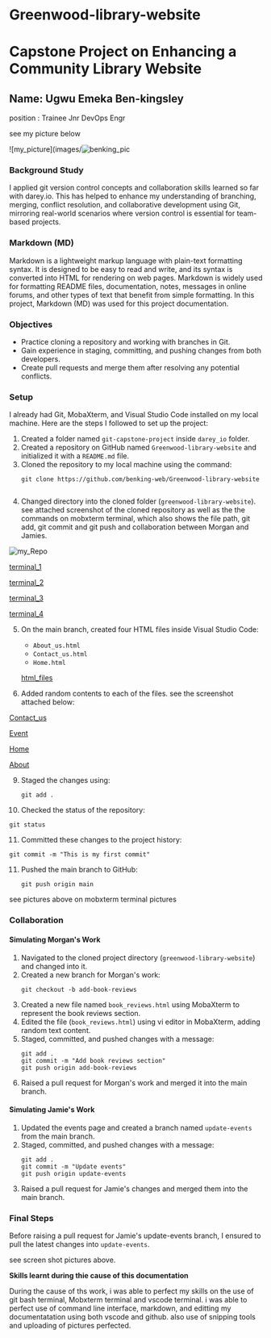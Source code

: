 # Greenwood-library-website



# Capstone Project on Enhancing a Community Library Website

## Name: Ugwu Emeka Ben-kingsley
position : Trainee Jnr DevOps Engr

see my picture below

![my_picture](images/![benking_pic](https://github.com/user-attachments/assets/2a6d86f2-2a4e-45fd-bcb8-936786237c67)






### Background Study

I applied git version control concepts and collaboration skills learned so far with darey.io. This has helped to enhance my understanding of branching, merging, conflict resolution, and collaborative development using Git, mirroring real-world scenarios where version control is essential for team-based projects.

### Markdown (MD)

Markdown is a lightweight markup language with plain-text formatting syntax. It is designed to be easy to read and write, and its syntax is converted into HTML for rendering on web pages. Markdown is widely used for formatting README files, documentation, notes, messages in online forums, and other types of text that benefit from simple formatting. In this project, Markdown (MD) was used for this project documentation.

### Objectives

- Practice cloning a repository and working with branches in Git.
- Gain experience in staging, committing, and pushing changes from both developers.
- Create pull requests and merge them after resolving any potential conflicts.

### Setup

I already had Git, MobaXterm, and Visual Studio Code installed on my local machine. Here are the steps I followed to set up the project:

1. Created a folder named `git-capstone-project` inside `darey_io` folder.
2. Created a repository on GitHub named `Greenwood-library-website` and initialized it with a `README.md` file.
3. Cloned the repository to my local machine using the command:
   ```
   git clone https://github.com/benking-web/Greenwood-library-website
   

4. Changed directory into the cloned folder (`greenwood-library-website`).
see attached screenshot of the cloned repository as well as the the commands on mobxterm terminal, which also shows the file path, git add, git commit and git push and collaboration between Morgan and Jamies.

![my_Repo](images/git_clone_file.png)


[terminal_1](images/mobxterm_terminal_1.png)


[terminal_2](images/mobxterm_terminal_2.png)


[terminal_3](images/Mobxterm_terminal_3.png)


[terminal_4](images/Mobxterm_terminal_4.png)


5. On the main branch, created four HTML files inside Visual Studio Code:
   - `About_us.html`
   - `Contact_us.html`
   - `Home.html`

   [html_files](images/vscode_html_files.png)
   

7. Added random contents to each of the files.
see the screenshot attached below:


[Contact_us](images/contact_us.html_file.png)


[Event](images/event.html_file.png)


[Home](images/home.html_file.png)


[About](images/about_us.html_file.png)


9. Staged the changes using:
   ```
   git add .
   ```
10. Checked the status of the repository:
   ```
   git status
   ```
11. Committed these changes to the project history:
   ```
   git commit -m "This is my first commit"
   ```
11. Pushed the main branch to GitHub:
    ```
    git push origin main
    ```
see pictures above on mobxterm terminal pictures
### Collaboration

#### Simulating Morgan's Work

1. Navigated to the cloned project directory (`greenwood-library-website`) and changed into it.
2. Created a new branch for Morgan's work:
   ```
   git checkout -b add-book-reviews
   ```
3. Created a new file named `book_reviews.html` using MobaXterm to represent the book reviews section.
4. Edited the file (`book_reviews.html`) using vi editor in MobaXterm, adding random text content.
5. Staged, committed, and pushed changes with a message:
   ```
   git add .
   git commit -m "Add book reviews section"
   git push origin add-book-reviews
   ```
6. Raised a pull request for Morgan's work and merged it into the main branch.

#### Simulating Jamie's Work

1. Updated the events page and created a branch named `update-events` from the main branch.
2. Staged, committed, and pushed changes with a message:
   ```
   git add .
   git commit -m "Update events"
   git push origin update-events
   ```
3. Raised a pull request for Jamie's changes and merged them into the main branch.

### Final Steps

Before raising a pull request for Jamie's update-events branch, I ensured to pull the latest changes into `update-events`.

see screen shot pictures above. 


**Skills learnt during thie cause of this documentation**

During the cause of ths work, i was able to perfect my skills on the use of git bash terminal, Mobxterm terminal and vscode terminal. i was able to perfect use of command line interface, markdown, and editting my documentatation using both vscode and github. also use of snipping tools and uploading of pictures perfected.




